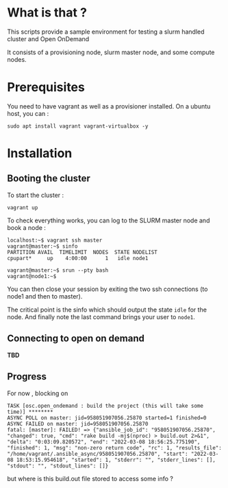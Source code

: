 # What is that ?

This scripts provide a sample environment for testing a slurm handled cluster and Open OnDemand

It consists of a provisioning node, slurm master node, and some compute nodes.

# Prerequisites

You need to have vagrant as well as a provisioner installed. On a ubuntu host, you can :

	sudo apt install vagrant vagrant-virtualbox -y

# Installation

## Booting the cluster

To start the cluster :

```
vagrant up
```

To check everything works, you can log to the SLURM master node and book a node :

```
localhost:~$ vagrant ssh master
vagrant@master:~$ sinfo
PARTITION AVAIL  TIMELIMIT  NODES  STATE NODELIST 
cpupart*     up    4:00:00      1   idle node1

vagrant@master:~$ srun --pty bash
vagrant@node1:~$ 
```

You can then close your session by exiting the two ssh connections (to node1 and then to master).

The critical point is the sinfo which should output the state `idle` for the node. And finally note the last command brings your user to `node1`.

## Connecting to open on demand

**TBD**

## Progress

For now , blocking on

```
TASK [osc.open_ondemand : build the project (this will take some time)] ********
ASYNC POLL on master: jid=958051907056.25870 started=1 finished=0
ASYNC FAILED on master: jid=958051907056.25870
fatal: [master]: FAILED! => {"ansible_job_id": "958051907056.25870", "changed": true, "cmd": "rake build -mj$(nproc) > build.out 2>&1", "delta": "0:03:09.820572", "end": "2022-03-08 18:56:25.775190", "finished": 1, "msg": "non-zero return code", "rc": 1, "results_file": "/home/vagrant/.ansible_async/958051907056.25870", "start": "2022-03-08 18:53:15.954618", "started": 1, "stderr": "", "stderr_lines": [], "stdout": "", "stdout_lines": []}
```

but where is this build.out file stored  to access some info ?
